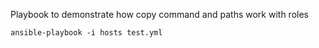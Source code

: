 Playbook to demonstrate how copy command and paths work with roles

`ansible-playbook -i hosts test.yml`

